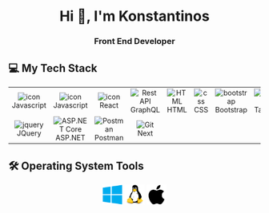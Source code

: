 <h1 align="center">Hi 👋, I'm Konstantinos</h1>
<h3 align="center">Front End Developer</h3>

## 💻 My Tech Stack

<table>
  <tr>
    <td align="center" width="96">
        <img src="https://techstack-generator.vercel.app/ts-icon.svg" alt="icon" width="65" style="width: 65px; height: 65px;" />
      <br>Javascript
    </td>
    <td align="center" width="96">
        <img src="https://techstack-generator.vercel.app/js-icon.svg" alt="icon" width="65" height="65" />
      <br>Javascript
    </td>
    <td align="center" width="96">
        <img src="https://techstack-generator.vercel.app/react-icon.svg" alt="icon" width="65" style="width: 65px; height: 65px;" />
      <br>React
    </td>
          <td align="center" width="96">
        <img src="https://techstack-generator.vercel.app/graphql-icon.svg" width="65" height="65" alt="Rest API" />
      <br>GraphQL
    </td>
    <td align="center"  width="96">
        <img src="https://skillicons.dev/icons?i=html" width="65" height="65" alt="HTML" />
      <br>HTML
    </td>
    <td align="center" width="96">
        <img src="https://skillicons.dev/icons?i=css" width="65" height="65" alt="css" />
      <br>CSS
    </td>
    <td align="center"  width="96">
        <img src="https://skillicons.dev/icons?i=bootstrap" width="65" height="65" alt="bootstrap" />
      <br>Bootstrap
    </td>
    <td align="center" width="96">
        <img src="https://skillicons.dev/icons?i=tailwind" width="65" height="65" alt="tailwind" />
      <br>Tailwind
    </td>
  </tr>
    <tr>
        <td align="center" width="96">
        <img src="https://skillicons.dev/icons?i=jquery" width="65" height="65" alt="jquery" />
      <br>JQuery
    </td>
            <td align="center" width="96">
        <img src="https://skillicons.dev/icons?i=dotnet" width="65" height="65" alt="ASP.NET Core" />
      <br>ASP.NET
    </td>
        <td align="center" width="96">
        <img src="https://skillicons.dev/icons?i=postman" width="65" height="65" alt="Postman" />
      <br>Postman
    <td align="center" width="96">
        <img src="https://skillicons.dev/icons?i=next" width="65" height="65" alt="Git" />
      <br>Next
    </td>
 </tr>
</table>

## 🛠️ Operating System Tools

<p align="center">
  <a href="https://www.microsoft.com/en-us/windows" target="_blank"><img src="https://raw.githubusercontent.com/devicons/devicon/master/icons/windows8/windows8-original.svg" alt="Windows" width="40" height="40"/></a>
  <a href="https://www.linux.org/" target="_blank"><img src="https://raw.githubusercontent.com/devicons/devicon/master/icons/linux/linux-original.svg" alt="Linux" width="40" height="40"/></a>
  <a href="https://www.apple.com/macos/" target="_blank"><img src="https://raw.githubusercontent.com/devicons/devicon/master/icons/apple/apple-original.svg" alt="macOS" width="40" height="40"/></a>
</p>
